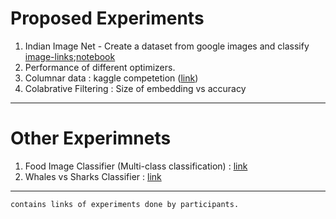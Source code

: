 # Proposed Experiments

1. Indian Image Net - Create a dataset from google images and classify [image-links]();[notebook]()
2. Performance of different optimizers.
3. Columnar data : kaggle competetion ([link](https://www.kaggle.com/c/competitive-data-science-predict-future-sales))
4. Colabrative Filtering : Size of embedding vs accuracy

----
# Other Experimnets

1. Food Image Classifier (Multi-class classification) : [link](https://github.com/ksasi/Deep-Learning/blob/master/Food-Images-(Food-101)_Kaggle_CNN.ipynb)
2. Whales vs Sharks Classifier : [link](https://github.com/satyajittarai/2018-cycle-2/blob/master/sharkwhale.ipynb)

----
`contains links of experiments done by participants.`
